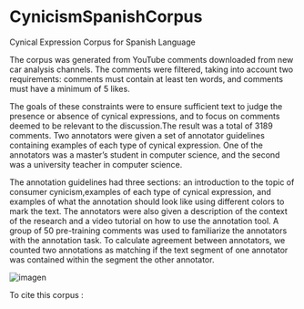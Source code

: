 # CynicismSpanishCorpus
Cynical Expression Corpus for Spanish Language

The corpus was generated from YouTube comments downloaded from new car analysis channels. The comments were filtered, taking into account two requirements: comments must contain at least ten words, and comments must have a minimum of 5 likes. 

The goals of these constraints were to ensure sufficient text to judge the presence or absence of cynical expressions, and to focus on comments deemed to be relevant to the discussion.The result was a total of 3189 comments. Two annotators were given a set of annotator guidelines containing examples of each type of cynical expression. One of the annotators was a master’s student in computer science, and the second was a university teacher in computer science. 

The annotation guidelines had three sections: an introduction to the topic of consumer cynicism,examples of each type of cynical expression, and examples of what the annotation should look like using different colors to mark the text. The annotators were also given a description of the context of the research and a video tutorial on how to use the annotation tool. A group of 50 pre-training comments was used to familiarize the annotators with the annotation task. To calculate agreement between annotators, we counted two annotations as matching if the text segment of one annotator was contained within the segment the other annotator.

![imagen](https://github.com/vbrz2312/CynicismSpanishCorpus/assets/26387527/c16e4c53-93fb-474a-95e5-397912bab702)

To cite this corpus : 




